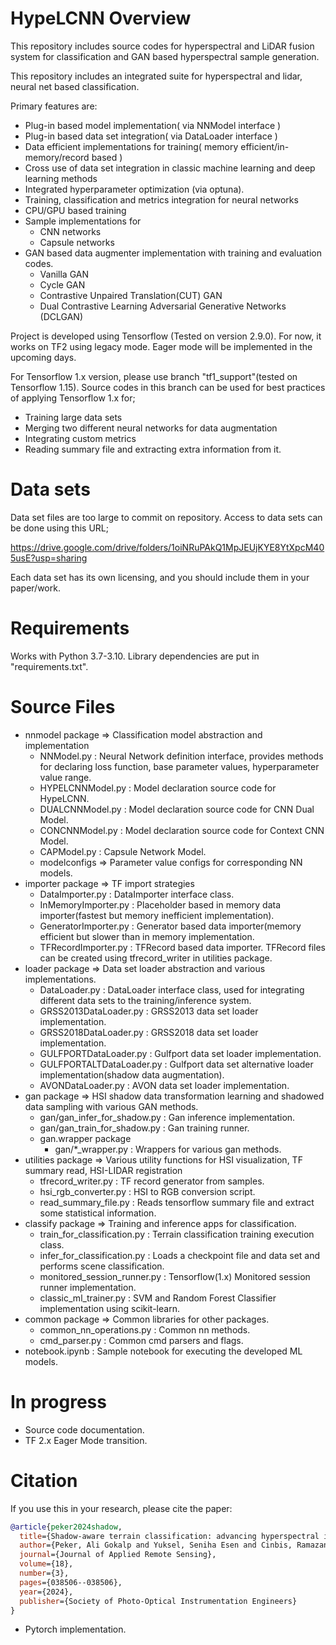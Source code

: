 # HypeLCNN Overview

This repository includes source codes for hyperspectral and LiDAR fusion system for classification and GAN based
hyperspectral sample generation.

This repository includes an integrated suite for hyperspectral and lidar, neural net based classification.

Primary features are:

- Plug-in based model implementation( via NNModel interface )
- Plug-in based data set integration( via DataLoader interface )
- Data efficient implementations for training( memory efficient/in-memory/record based )
- Cross use of data set integration in classic machine learning and deep learning methods
- Integrated hyperparameter optimization (via optuna).
- Training, classification and metrics integration for neural networks
- CPU/GPU based training
- Sample implementations for 
  - CNN networks
  - Capsule networks
- GAN based data augmenter implementation with training and evaluation codes.
  - Vanilla GAN
  - Cycle GAN
  - Contrastive Unpaired Translation(CUT) GAN
  - Dual Contrastive Learning Adversarial Generative Networks (DCLGAN)

Project is developed using Tensorflow (Tested on version 2.9.0). For now, it works on TF2 using legacy mode. 
Eager mode will be implemented in the upcoming days.

For Tensorflow 1.x version, please use branch "tf1_support"(tested on Tensorflow 1.15). 
Source codes in this branch can be used for best practices of applying Tensorflow 1.x for;

- Training large data sets
- Merging two different neural networks for data augmentation
- Integrating custom metrics
- Reading summary file and extracting extra information from it.

# Data sets

Data set files are too large to commit on repository. Access to data sets can be done using this URL;

https://drive.google.com/drive/folders/1oiNRuPAkQ1MpJEUjKYE8YtXpcM405usE?usp=sharing

Each data set has its own licensing, and you should include them in your paper/work.

# Requirements

Works with Python 3.7-3.10. Library dependencies are put in "requirements.txt".

# Source Files

- nnmodel package => Classification model abstraction and implementation
  - NNModel.py : Neural Network definition interface, provides methods for declaring loss function, base parameter
    values, hyperparameter value range.
  - HYPELCNNModel.py : Model declaration source code for HypeLCNN.
  - DUALCNNModel.py : Model declaration source code for CNN Dual Model.
  - CONCNNModel.py : Model declaration source code for Context CNN Model.
  - CAPModel.py : Capsule Network Model.
  - modelconfigs => Parameter value configs for corresponding NN models.
- importer package => TF import strategies
  - DataImporter.py : DataImporter interface class.
  - InMemoryImporter.py : Placeholder based in memory data importer(fastest but memory inefficient
    implementation).
  - GeneratorImporter.py : Generator based data importer(memory efficient but slower than in memory
    implementation.
  - TFRecordImporter.py : TFRecord based data importer. TFRecord files can be created using
    tfrecord_writer in utilities package.
- loader package => Data set loader abstraction and various implementations.
  - DataLoader.py : DataLoader interface class, used for integrating different data sets to the training/inference
    system.
  - GRSS2013DataLoader.py : GRSS2013 data set loader implementation.
  - GRSS2018DataLoader.py : GRSS2018 data set loader implementation.
  - GULFPORTDataLoader.py : Gulfport data set loader implementation.
  - GULFPORTALTDataLoader.py : Gulfport data set alternative loader implementation(shadow data augmentation).
  - AVONDataLoader.py : AVON data set loader implementation.
- gan package => HSI shadow data transformation learning and shadowed data sampling with various GAN methods.
  - gan/gan_infer_for_shadow.py : Gan inference implementation.
  - gan/gan_train_for_shadow.py : Gan training runner.
  - gan.wrapper package
      - gan/*_wrapper.py : Wrappers for various gan methods.
- utilities package => Various utility functions for HSI visualization, TF summary read, HSI-LIDAR registration 
  - tfrecord_writer.py : TF record generator from samples.
  - hsi_rgb_converter.py : HSI to RGB conversion script.
  - read_summary_file.py : Reads tensorflow summary file and extract some statistical information.
- classify package => Training and inference apps for classification. 
  - train_for_classification.py : Terrain classification training execution class.
  - infer_for_classification.py : Loads a checkpoint file and data set and performs scene classification.
  - monitored_session_runner.py : Tensorflow(1.x) Monitored session runner implementation.
  - classic_ml_trainer.py : SVM and Random Forest Classifier implementation using scikit-learn.
- common package => Common libraries for other packages.
  - common_nn_operations.py : Common nn methods.
  - cmd_parser.py : Common cmd parsers and flags.
- notebook.ipynb : Sample notebook for executing the developed ML models.

# In progress

- Source code documentation.
- TF 2.x Eager Mode transition.

# Citation
If you use this in your research, please cite the paper:

```bibtex
@article{peker2024shadow,
  title={Shadow-aware terrain classification: advancing hyperspectral image sensing through generative adversarial networks and correlated sample synthesis},
  author={Peker, Ali Gokalp and Yuksel, Seniha Esen and Cinbis, Ramazan Gokberk and Cetin, Yasemin Yardimci},
  journal={Journal of Applied Remote Sensing},
  volume={18},
  number={3},
  pages={038506--038506},
  year={2024},
  publisher={Society of Photo-Optical Instrumentation Engineers}
}
```
- Pytorch implementation.
